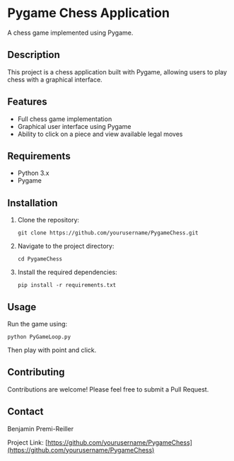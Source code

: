 # Pygame Chess Application

A chess game implemented using Pygame.

## Description

This project is a chess application built with Pygame, allowing users to play chess with a graphical interface.

## Features

- Full chess game implementation
- Graphical user interface using Pygame
- Ability to click on a piece and view available legal moves

## Requirements

- Python 3.x
- Pygame

## Installation

1. Clone the repository:
   ```
   git clone https://github.com/yourusername/PygameChess.git
   ```
2. Navigate to the project directory:
   ```
   cd PygameChess
   ```
3. Install the required dependencies:
   ```
   pip install -r requirements.txt
   ```

## Usage

Run the game using:

```
python PyGameLoop.py
```

Then play with point and click.

## Contributing

Contributions are welcome! Please feel free to submit a Pull Request.


## Contact

Benjamin Premi-Reiller

Project Link: [https://github.com/yourusername/PygameChess](https://github.com/yourusername/PygameChess)
